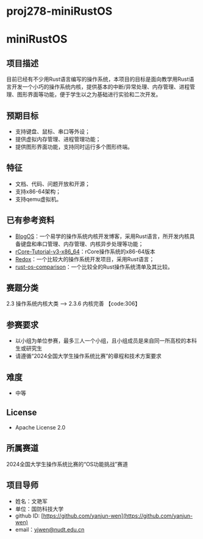 # proj278-miniRustOS
# miniRustOS

## 项目描述

目前已经有不少用Rust语言编写的操作系统，本项目的目标是面向教学用Rust语言开发一个小巧的操作系统内核，提供基本的中断/异常处理、内存管理、进程管理、图形界面等功能，便于学生以之为基础进行实验和二次开发。

## 预期目标

- 支持键盘、鼠标、串口等外设；
- 提供虚拟内存管理、进程管理功能；
- 提供图形界面功能，支持同时运行多个图形终端。

## 特征

- 文档、代码、问题开放和开源；
- 支持x86-64架构；
- 支持qemu虚拟机。

## 已有参考资料

- [BlogOS](https://os.phil-opp.com/)：一个易学的操作系统内核开发博客，采用Rust语言，所开发内核具备键盘和串口管理、内存管理、内核异步处理等功能；
- [rCore-Tutorial-v3-x86_64](https://github.com/rcore-os/rCore-Tutorial-v3-x86_64)：rCore操作系统的x86-64版本
- [Redox](https://www.redox-os.org/)：一个比较大的操作系统开发项目，采用Rust语言；
- [rust-os-comparison](https://rustrepo.com/repo/flosse-rust-os-comparison-rust-operating-systems)：一个比较全的Rust操作系统清单及其比较。

## 赛题分类

2.3 操作系统内核大类 --> 2.3.6 内核完善 【code:306】

## 参赛要求

- 以小组为单位参赛，最多三人一个小组，且小组成员是来自同一所高校的本科生或研究生
- 请遵循“2024全国大学生操作系统比赛”的章程和技术方案要求

## 难度

- 中等

## License

- Apache License 2.0

## 所属赛道

2024全国大学生操作系统比赛的“OS功能挑战”赛道

## 项目导师

- 姓名：文艳军
- 单位：国防科技大学
- github ID: [https://github.com/yanjun-wen](https://github.com/yanjun-wen)
- email：[yjwen@nudt.edu.cn](mailto:yjwen@nudt.edu.cn)
